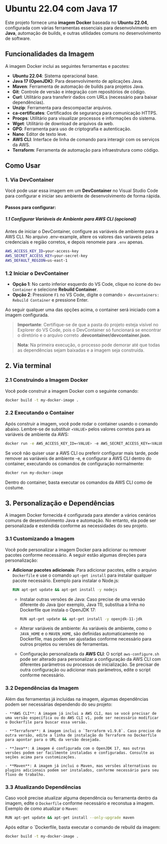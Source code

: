 # Ubuntu 22.04 com Java 17

Este projeto fornece uma **imagem Docker** baseada no **Ubuntu 22.04**, configurada com várias ferramentas essenciais para desenvolvimento em **Java**, automação de builds, e outras utilidades comuns no desenvolvimento de software.

## Funcionalidades da Imagem

A imagem Docker inclui as seguintes ferramentas e pacotes:

- **Ubuntu 22.04**: Sistema operacional base.
- **Java 17 (OpenJDK)**: Para desenvolvimento de aplicações Java.
- **Maven**: Ferramenta de automação de builds para projetos Java.
- **Git**: Controle de versão e integração com repositórios de código.
- **Curl**: Utilitário para transferir dados com URLs (necessário para baixar dependências).
- **Unzip**: Ferramenta para descompactar arquivos.
- **ca-certificates**: Certificados de segurança para comunicação HTTPS.
- **Procps**: Utilitário para visualizar processos e informações do sistema.
- **Wget**: Utilitário de download de arquivos da web.
- **GPG**: Ferramenta para uso de criptografia e autenticação.
- **Nano**: Editor de texto leve.
- **AWS CLI**: Interface de linha de comando para interagir com os serviços da AWS.
- **Terraform**: Ferramenta de automação para infraestrutura como código.

## Como Usar

### 1. **Via DevContainer**

Você pode usar essa imagem em um **DevContainer** no Visual Studio Code para configurar e iniciar seu ambiente de desenvolvimento de forma rápida.

#### Passos para configurar:

##### 1.1 **Configurar Variáveis de Ambiente para AWS CLI** (opcional)

Antes de iniciar o DevContainer, configure as variáveis de ambiente para a AWS CLI. No arquivo .env-example, altere os valores das variaveis pelas credenciais e região corretos, e depois renomeie para `.env` apenas.

```bash
AWS_ACCESS_KEY_ID=your-access-key
AWS_SECRET_ACCESS_KEY=your-secret-key
AWS_DEFAULT_REGION=us-east-1
```

### 1.2 **Iniciar o DevContainer**

- **Opção 1**: No canto inferior esquerdo do VS Code, clique no ícone do `Dev Container` e selecione **Rebuild Container**.
- **Opção 2**: Pressione `F1` no VS Code, digite o comando `> devcontainers: Rebuild Container` e pressione Enter.

Ao seguir qualquer uma das opções acima, o container será iniciado com a imagem configurada.

> **Importante**: Certifique-se de que a pasta do projeto esteja visível no Explorer do VS Code, pois o DevContainer só funcionará se encontrar o diretório e o arquivo correto **.devcontainer/devcontainer.json**.

> **Nota**: Na primeira execução, o processo pode demorar até que todas as dependências sejam baixadas e a imagem seja construída.

## 2. **Via terminal**

### 2.1 **Construindo a Imagem Docker**

Você pode construir a imagem Docker com o seguinte comando:

```bash
docker build -t my-docker-image .
```

### 2.2 **Executando o Container**

Após construir a imagem, você pode rodar o container usando o comando abaixo. Lembre-se de substituir `<VALUE>` pelos valores corretos para as variáveis de ambiente da AWS:

```bash
docker run -e AWS_ACCESS_KEY_ID=<VALUE> -e AWS_SECRET_ACCESS_KEY=<VALUE> -e AWS_DEFAULT_REGION=<VALUE> my-docker-image
```

Se você não quiser usar a AWS CLI ou preferir configurar mais tarde, pode remover as variáveis de ambiente -e, e configurar a AWS CLI dentro do container, executando os comandos de configuração normalmente:

```bash
docker run my-docker-image
```
Dentro do container, basta executar os comandos da AWS CLI como de costume.

## 3. **Personalização e Dependências**

A imagem Docker fornecida é configurada para atender a vários cenários comuns de desenvolvimento Java e automação. No entanto, ela pode ser personalizada e estendida conforme as necessidades do seu projeto.

### 3.1 **Customizando a Imagem**

Você pode personalizar a imagem Docker para adicionar ou remover pacotes conforme necessário. A seguir estão algumas direções para personalização:

- **Adicionar pacotes adicionais**: Para adicionar pacotes, edite o arquivo `Dockerfile` e use o comando `apt-get install` para instalar qualquer pacote necessário. Exemplo para instalar o Node.js:
  
    ```dockerfile
    RUN apt-get update && apt-get install -y nodejs
    ```

    - Instalar outras versões de Java: Caso precise de uma versão diferente do Java (por exemplo, Java 11), substitua a linha no Dockerfile que instala o OpenJDK 17:
        ```bash
        RUN apt-get update && apt-get install -y openjdk-11-jdk
        ```

    - Alterar variáveis de ambiente: As variáveis de ambiente, como o `JAVA_HOME` e o `MAVEN_HOME`, são definidas automaticamente no Dockerfile, mas podem ser ajustadas conforme necessário para outros projetos ou versões de ferramentas.

    - Configuração personalizada da **AWS CLI**: O script `aws-configure.sh` pode ser alterado para personalizar a configuração da AWS CLI com diferentes parâmetros ou processos de inicialização. Se precisar de outra configuração ou adicionar mais parâmetros, edite o script conforme necessário.

### 3.2 Dependências da Imagem
Além das ferramentas já incluídas na imagem, algumas dependências podem ser necessárias dependendo do seu projeto:

    - **AWS CLI**: A imagem já inclui a AWS CLI, mas se você precisar de uma versão específica ou do AWS CLI v1, pode ser necessário modificar o Dockerfile para buscar essa versão.

    - **Terraform**: A imagem inclui o `Terraform v1.9.8`. Caso precise de outra versão, edite a linha de instalação do Terraform no Dockerfile para apontar para o URL da versão desejada.

    - **Java**: A imagem é configurada com o OpenJDK 17, mas outras versões podem ser facilmente instaladas e configuradas. Consulte as seções acima para customizações.

    - **Maven**: A imagem já inclui o Maven, mas versões alternativas ou plugins adicionais podem ser instalados, conforme necessário para seu fluxo de trabalho.

### 3.3 Atualizando Dependências
Caso você precise atualizar alguma dependência ou ferramenta dentro da imagem, edite o `Dockerfile` conforme necessário e reconstua a imagem. Exemplo de como atualizar o `Maven`:

```bash
RUN apt-get update && apt-get install --only-upgrade maven
```

Após editar o `Dockerfile, basta executar o comando de rebuild da imagem:
```bash
docker build -t my-docker-image .
```